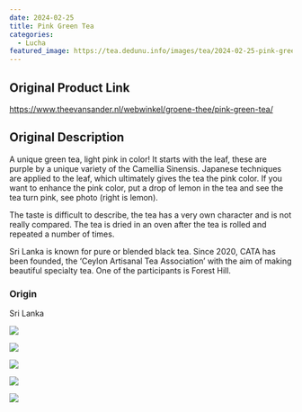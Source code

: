 ```yaml
---
date: 2024-02-25
title: Pink Green Tea
categories:
  - Lucha
featured_image: https://tea.dedunu.info/images/tea/2024-02-25-pink-green-tea-1.jpg
---
```


## Original Product Link

<https://www.theevansander.nl/webwinkel/groene-thee/pink-green-tea/>

## Original Description

A unique green tea, light pink in color! It starts with the leaf, these are purple by a unique variety of the Camellia Sinensis. Japanese techniques are applied to the leaf, which ultimately gives the tea the pink color. If you want to enhance the pink color, put a drop of lemon in the tea and see the tea turn pink, see photo (right is lemon).

The taste is difficult to describe, the tea has a very own character and is not really compared. The tea is dried in an oven after the tea is rolled and repeated a number of times.

Sri Lanka is known for pure or blended black tea. Since 2020, CATA has been founded, the ‘Ceylon Artisanal Tea Association’ with the aim of making beautiful specialty tea. One of the participants is Forest Hill.

### Origin

Sri Lanka

![](https://tea.dedunu.info/images/tea/2024-02-25-pink-green-tea-2.jpg)

![](https://tea.dedunu.info/images/tea/2024-02-25-pink-green-tea-3.jpg)

![](https://tea.dedunu.info/images/tea/2024-02-25-pink-green-tea-4.jpg)

![](https://tea.dedunu.info/images/tea/2024-02-25-pink-green-tea-5.jpg)

![](https://tea.dedunu.info/images/tea/2024-02-25-pink-green-tea-6.jpg)
